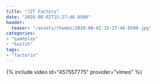 ```yaml
---
title: "JIT Factory"
date: "2020-08-02T15:27:46-0500"
header:
  teaser: "/assets/thumbs/2020-08-02-15-27-46-0500.jpg"
categories:
- "gameplay"
- "twitch"
tags:
- "factorio"
---
```

{% include video id="457557775" provider="vimeo" %}
